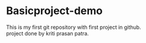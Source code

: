 # Basicproject-demo
This is my first git repository with first project in github.
<br>
project done by kriti prasan patra.


